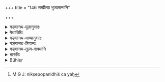 +++
title = "146 सम्प्रीत्या भुज्यमानानि"

+++

<details><summary>गङ्गानथ-मूलानुवादः</summary>

Things used through favour are never forfeited; such as a milch cow, a camel, an ox or the animal that is made over for breaking in.—(146)
</details>

<details><summary>मेधातिथिः</summary>

प्रीतिर् एव **संप्रीतिः** । तया हेतुभूतयोपभुज्यन्ते धेन्वादयस् ते **न नश्यन्ति** । पूर्वस्वामिसंबन्धहान्या भोक्तुः स्वत्वापत्तिर् नाशः, स धेन्वादीनां प्रीत्या भुज्यमानानां न भवति । 

> <u>ननु च</u> सर्वस्यैवोपनिधेर् भोगेनापहारो नास्ति । वक्ष्यति "निक्षेपोपनिधिः स्त्रियः"[^२१७] (म्ध् ८.१४९) इति । को विशेषो धेन्वादीनाम् । 


[^२१७]:
     M G J: nikṣepopanidhiś ca yaḥ

<u>उच्यते</u> । यत्र दशवर्षो भोगः, न च स्वरूपनाशः, तत्र "यत् किंचित्" (म्ध् ८.१४७) इति सामान्यवचनेन प्राप्ते ऽपहारे उपनिधेः प्रतिषेधः । देन्वादीनां तूपनिधित्वम् एव नास्ति, अतः प्रतिषेधस्य नायं विषय इति स्याद् आशङ्का । आधाननिमित्तो[^२१८] हि धेनुशब्दो यदि परसंवत्सरे धेनुः स्यात्, परत उपसर्या यदि गर्भम् आदध्याद् धेनुत्वम् आपद्येत, तदा जनयेद् आशङ्काम् "अस्यैवेयम्, न देवदत्तस्य" । यतः प्रष्ठौही न भोग्या, प्रीतिसंभोग्यश् चोपनिधिः । येन स्वकैर् भोग्यं परिपाल्य[^२१९] पुनर् भुज्यमानं दृष्टम् । न पुनर् उपनिधेर् एतद् रूपम् । भोग्यो ह्य् उपनिधिः । असद्भावाद् भोग्यस्य च कीदृशगुणम् उपनिधित्वम् । उपनिधेश् चासौ प्रतिषेधः । तस्माद् उपनिधिरूपातिक्रमाद् असति तस्मिन् प्रतिषेधे यत्नान्तरम् उक्तम् ।   
**उष्ट्रा**दीनाम् अपि दशवर्षाणि भुज्यमानानाम् अवस्थान्तरापत्तिः । अतस् तत्रापि नोपनिधित्वम् । **वहन्न्** इति <u>केचिद्</u> अश्वविशेषणं मन्यन्ते । वृषस्य नायं विधिः । <u>अपरे</u> तु गर्दभाश्वतरार्थं मन्यन्ते । **दम्यो** बलीवर्दः । **प्रयुज्यते** वाहनार्थं यो दीयते ।


<u>अन्ये</u> तु पुनः प्रतिषेधं विकल्पार्थं मन्यन्ते । एतद् व्यतिरेकेणान्यस्योपनिधेर् अस्ति कादाचित्को ऽपहारः । तेन यद् वस्त्रादि प्रीत्या भुज्यते,[^२२०] यच् च[^२२१] परिक्षीणम्, तत्रास्त्य् एवापहारः[^२२२] । न हि प्रीत्या गृहीते वस्त्रे परिक्षीणे[^२२३] स्वामिनोपेक्ष्यते[^२२४] पुनर् अवसरो ऽस्ति- "देहि मे वस्त्रं विनाशितं त्वया तत्समेन मूल्येन संसाधय"[^२२५] इति ॥ ८.१४६ ॥
</details>

<details><summary>गङ्गानथ-भाष्यानुवादः</summary>

‘*Favour*’—friendliness. When such things as the ‘*Cow*’ and the rest are being used solely through the favour of the owner, they do not become ‘*forfeited*.’ ‘Forfeiture’ means the passing of the ownership of the former owner and the coming in of that of the person using them. And such ‘forfeiture’ does not take place in the case of the cow and other things being used through favour.

“As a matter of fact, in the case of all *deposits*, there is no forfeiture by mere using,—as is going to be declared under 149 below—wbat is the special feature there in the case of the cow and other things (that they should be separately specified)?”

Our answer is as follows:—The denial (in 149) of forfeiture in regard to deposits is in view of its possibility in accordance with the general law of forfeiture laid down in verse 147, which would be applicable to those cases also when the thing has been used for ten years without its losing its former shape.—So far as the cow and other animals are concerned, they cannot he articles of ‘deposit’; and hence people might be led to think that these do not come within the said prohibition (in 149). (Hence the necessity of emphasising the non-forfeiture of these separately.)

The name ‘milch cow’ is based upon the cow *giving milk*; this condition can last at best for one year; after which, becoming fit for the bull, she would cease to be ‘milch’ if she became pregnant; and after this, there might be an idea that she belongs to this person (who is keeping her) and not to Devadatta (to whom she really belonged); because what had been given by the latter for the use of the former was the cow calved for the ñrst time; and Devadatta allowed the man to use her and still continued to see her being used, in a form which is not the same as that of the animal that had been given in ‘deposit’; and hence the ‘deposit’ is that which is to ho used, and the use is not of that thing; under the circumstances, what sort of a ‘deposit’ would it be? And as the prohibition (under 149) pertains to ‘deposits,’ and the cow in question has ceased to be a ‘deposit’,—it was necessary to make a separate effort for precluding her forfeiture.

As regards the camel and other animals mentioned, after they have been used for ten years, they become entirely changed in shape. So that- these also would cease to be ‘deposits’ (in the true sense of the term).

‘*Vahan*,’ (‘ox’) has been taken by some as a participial adjective (meaning ‘riding’) qualifying the word ‘*horse*,’; they hold that what is here laid down does not apply to the *ox*. Others again take it as standing for the donkey, the mule and other beasts of burden.

‘*For breaking in*’—ox and other animals—‘*made over*’—given for that purpose. Others hold that the present verse serves the purpose of implying the optional character of the prohibition. In the case of ‘deposits’ other than those enumerated here, there is sometimes ‘forfeiture.’ for instance, when clothes are used through favour and become worn out, there is ‘forfeiture.’ for when a new clothing has been handed over for use, and it becomes worn out by use, there can be no opportunity for the former owner to say—‘Let me have my clothing,—if it has become worn out, let me have its price and thereby redeem the deposit.’—(146)
</details>

<details><summary>गङ्गानथ-टिप्पन्यः</summary>

This verse is quoted in *Smṛticandrikā* (Vyavahāra p. 157).
</details>

<details><summary>गङ्गानथ-तुल्य-वाक्यानि</summary>

*Bṛhaspati* (9.11).—‘A house, field, commodity or other property held by
a person other than the owner, is not lost to the owner by mere adverse possession, if the possessor stands to him in the relation of a friend, relative or kinsman.’
</details>

<details><summary>भारुचिः</summary>

आध्युपनिध्योः प्रकरणाद् एतद् ग्रहणम् । उक्तं हि "आधिश् चोपनिधिश् चोभौ न कालात्ययम् अर्हतः" । अथ वा संप्रीतिभोगवचनाद् उपनिधिर् अयम्, नाधिः । तथा च प्रीत्योपनिहितस्य चेत्य् एवंविधम् उपनिधिं वक्ष्यति । संप्रीत्या भुज्यमानो धेनूष्ट्राः वहन्तश् चाश्वादयः स्वं स्वम् अर्थं प्रयच्छन्ति । यश् च दम्यः प्रयुज्यते अवहन्न् अपि । एते न नश्यन्ति कदाचिद् अतिभोगेन । अथ वा संप्रीत्या भुज्यमानानि गृहादीन्य् उच्यन्ते । एभ्यस् त्व् अन्ये धेन्वादयो ऽपि प्रीतिभोग्या[ः नश्यन्ति ॥ ८.१४५ ॥
</details>

<details><summary>Bühler</summary>

146	Things used with friendly assent, a cow, a camel, a riding-horse, and (a beast) made over for breaking in, are never lost (to the owner).
</details>
